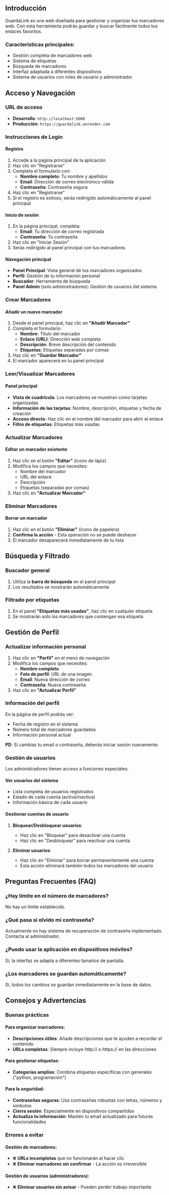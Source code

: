 ## Introducción

GuardaLink es una web diseñada para gestionar y organizar tus marcadores web. Con esta herramienta podrás guardar y buscar fácilmente todos tus enlaces favoritos.

### Características principales:
- Gestión completa de marcadores web
- Sistema de etiquetas
- Búsqueda de marcadores
- Interfaz adaptada a diferentes dispositivos
- Sistema de usuarios con roles de usuario y administrador

## Acceso y Navegación

### URL de acceso
- **Desarrollo**: `http://localhost:5000`
- **Producción**: `https://guardalink.onrender.com`

### Instrucciones de Login

#### Registro
1. Accede a la página principal de la aplicación
2. Haz clic en "Registrarse" 
3. Completa el formulario con:
   - **Nombre completo**: Tu nombre y apellidos
   - **Email**: Dirección de correo electrónico válida
   - **Contraseña**: Contraseña segura
4. Haz clic en "Registrarse"
5. Si el registro es exitoso, serás redirigido automáticamente al panel principal

#### Inicio de sesión
1. En la página principal, completa:
   - **Email**: Tu dirección de correo registrada
   - **Contraseña**: Tu contraseña
2. Haz clic en "Iniciar Sesión"
3. Serás redirigido al panel principal con tus marcadores

#### Navegación principal
- **Panel Principal**: Vista general de tus marcadores organizados
- **Perfil**: Gestión de tu información personal
- **Buscador**: Herramienta de búsqueda
- **Panel Admin** (solo administradores): Gestión de usuarios del sistema

### Crear Marcadores

#### Añadir un nuevo marcador
1. Desde el panel principal, haz clic en **"Añadir Marcador"**
2. Completa el formulario:
   - **Nombre**: Título del marcador
   - **Enlace (URL)**: Dirección web completa
   - **Descripción**: Breve descripción del contenido
   - **Etiquetas**: Etiquetas separadas por comas
3. Haz clic en **"Guardar Marcador"**
4. El marcador aparecerá en tu panel principal

### Leer/Visualizar Marcadores

#### Panel principal
- **Vista de cuadrícula**: Los marcadores se muestran como tarjetas organizadas
- **Información de las tarjetas**: Nombre, descripción, etiquetas y fecha de creación
- **Acceso directo**: Haz clic en el nombre del marcador para abrir el enlace
- **Filtro de etiquetas**: Etiquetas más usadas

### Actualizar Marcadores

#### Editar un marcador existente
1. Haz clic en el botón **"Editar"** (ícono de lápiz)
2. Modifica los campos que necesites:
   - Nombre del marcador
   - URL del enlace
   - Descripción
   - Etiquetas (separadas por comas)
3. Haz clic en **"Actualizar Marcador"**

### Eliminar Marcadores

#### Borrar un marcador
1. Haz clic en el botón **"Eliminar"** (ícono de papelera)
2. **Confirma la acción** - Esta operación no se puede deshacer
3. El marcador desaparecerá inmediatamente de tu lista

## Búsqueda y Filtrado

### Buscador general
1. Utiliza la **barra de búsqueda** en el panel principal
2. Los resultados se mostrarán automáticamente

### Filtrado por etiquetas
1. En el panel **"Etiquetas más usadas"**, haz clic en cualquier etiqueta
2. Se mostrarán solo los marcadores que contengan esa etiqueta

## Gestión de Perfil

### Actualizar información personal
1. Haz clic en **"Perfil"** en el menú de navegación
2. Modifica los campos que necesites:
   - **Nombre completo**
   - **Foto de perfil**: URL de una imagen
   - **Email**: Nueva dirección de correo
   - **Contraseña**: Nueva contraseña
3. Haz clic en **"Actualizar Perfil"**

### Información del perfil
En la página de perfil podrás ver:
- Fecha de registro en el sistema
- Número total de marcadores guardados
- Información personal actual

**PD**: Si cambias tu email o contraseña, deberás iniciar sesión nuevamente.

### Gestión de usuarios
Los administradores tienen acceso a funciones especiales:

#### Ver usuarios del sistema
- Lista completa de usuarios registrados
- Estado de cada cuenta (activa/inactiva)
- Información básica de cada usuario

#### Gestionar cuentas de usuario
1. **Bloquear/Desbloquear usuarios**:
   - Haz clic en "Bloquear" para desactivar una cuenta
   - Haz clic en "Desbloquear" para reactivar una cuenta
   
2. **Eliminar usuarios**:
   - Haz clic en "Eliminar" para borrar permanentemente una cuenta
   - Esta acción eliminará también todos los marcadores del usuario

## Preguntas Frecuentes (FAQ)

### ¿Hay límite en el número de marcadores?
No hay un límite establecido.

### ¿Qué pasa si olvido mi contraseña?
Actualmente no hay sistema de recuperación de contraseña implementado. Contacta al administrador.

### ¿Puedo usar la aplicación en dispositivos móviles?
Sí, la interfaz se adapta a diferentes tamaños de pantalla.

### ¿Los marcadores se guardan automáticamente?
Sí, todos los cambios se guardan inmediatamente en la base de datos.

## Consejos y Advertencias

### Buenas prácticas

#### Para organizar marcadores:
- **Descripciones útiles**: Añade descripciones que te ayuden a recordar el contenido
- **URLs completas**: Siempre incluye http:// o https:// en las direcciones

#### Para gestionar etiquetas:
- **Categorías amplias**: Combina etiquetas específicas con generales ("python, programación")

#### Para la seguridad:
- **Contraseñas seguras**: Usa contraseñas robustas con letras, números y símbolos
- **Cierra sesión**: Especialmente en dispositivos compartidos
- **Actualiza tu información**: Mantén tu email actualizado para futuras funcionalidades

### Errores a evitar

#### Gestión de marcadores:
- ❌ **URLs incompletas** que no funcionarán al hacer clic
- ❌ **Eliminar marcadores sin confirmar** - La acción es irreversible

#### Gestión de usuarios (administradores):
- ❌ **Eliminar usuarios sin avisar** - Pueden perder trabajo importante